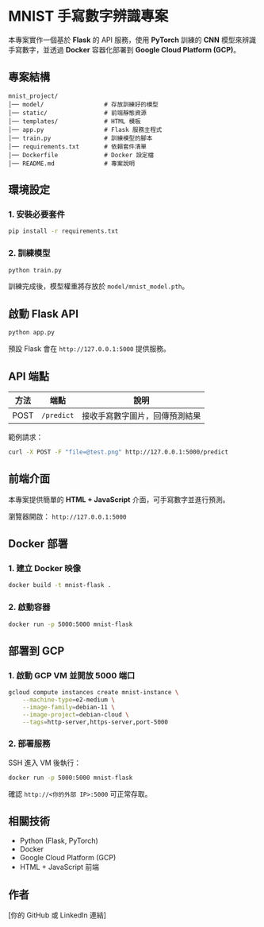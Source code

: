# MNIST 手寫數字辨識專案 

本專案實作一個基於 **Flask** 的 API 服務，使用 **PyTorch** 訓練的 **CNN** 模型來辨識手寫數字，並透過 **Docker** 容器化部署到 **Google Cloud Platform (GCP)**。

## 專案結構
```
mnist_project/
│── model/                 # 存放訓練好的模型
│── static/                # 前端靜態資源
│── templates/             # HTML 模板
│── app.py                 # Flask 服務主程式
│── train.py               # 訓練模型的腳本
│── requirements.txt       # 依賴套件清單
│── Dockerfile             # Docker 設定檔
│── README.md              # 專案說明
```

## 環境設定
### 1. 安裝必要套件
```sh
pip install -r requirements.txt
```

### 2. 訓練模型
```sh
python train.py
```
訓練完成後，模型權重將存放於 `model/mnist_model.pth`。

## 啟動 Flask API
```sh
python app.py
```
預設 Flask 會在 `http://127.0.0.1:5000` 提供服務。

## API 端點
| 方法  | 端點       | 說明 |
|------|-----------|------------|
| POST | `/predict` | 接收手寫數字圖片，回傳預測結果 |

範例請求：
```sh
curl -X POST -F "file=@test.png" http://127.0.0.1:5000/predict
```

## 前端介面
本專案提供簡單的 **HTML + JavaScript** 介面，可手寫數字並進行預測。

瀏覽器開啟： `http://127.0.0.1:5000`

## Docker 部署
### 1. 建立 Docker 映像
```sh
docker build -t mnist-flask .
```

### 2. 啟動容器
```sh
docker run -p 5000:5000 mnist-flask
```

## 部署到 GCP
### 1. 啟動 GCP VM 並開放 5000 端口
```sh
gcloud compute instances create mnist-instance \
    --machine-type=e2-medium \
    --image-family=debian-11 \
    --image-project=debian-cloud \
    --tags=http-server,https-server,port-5000
```

### 2. 部署服務
SSH 進入 VM 後執行：
```sh
docker run -p 5000:5000 mnist-flask
```

確認 `http://<你的外部 IP>:5000` 可正常存取。

## 相關技術
- Python (Flask, PyTorch)
- Docker
- Google Cloud Platform (GCP)
- HTML + JavaScript 前端

## 作者
[你的 GitHub 或 LinkedIn 連結]

